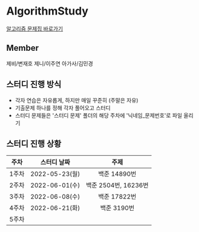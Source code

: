 # AlgorithmStudy

[알고리즘 문제집 바로가기](https://github.com/tony9402/baekjoon)


## Member
제비/변재호 제니/이주연 아가사/김민경


## 스터디 진행 방식
- 각자 연습은 자유롭게, 하지만 매일 꾸준히 (주말은 자유)
- 기출문제 하나를 정해 각자 풀어오고 스터디
- 스터디 문제들은 '스터디 문제' 폴더의 해당 주차에 '닉네임_문제번호'로 파일 올리기

## 스터디 진행 상황
| 주차 | 스터디 날짜 | 주제 |
| :--: | :--: | :--: |
| 1주차 | 2022-05-23(월) | 백준 14890번 |
| 2주차 | 2022-06-01(수) | 백준 2504번, 16236번 |
| 3주차 | 2022-06-08(수) | 백준 17822번 |
| 4주차 | 2022-06-21(화) | 백준 3190번 |
| 5주차 |  |  |

